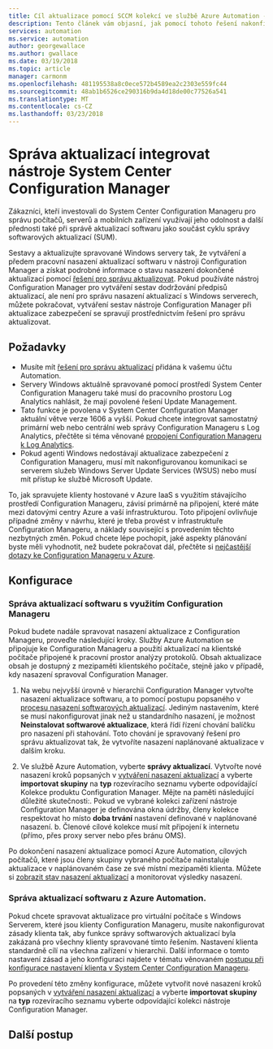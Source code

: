 ```yaml
---
title: Cíl aktualizace pomocí SCCM kolekcí ve službě Azure Automation - Správa aktualizací
description: Tento článek vám objasní, jak pomocí tohoto řešení nakonfigurovat System Center Configuration Manager a spravovat aktualizace počítačů spravovaných pomocí SCCM.
services: automation
ms.service: automation
author: georgewallace
ms.author: gwallace
ms.date: 03/19/2018
ms.topic: article
manager: carmonm
ms.openlocfilehash: 481195538a8c0ece572b4589ea2c2303e559fc44
ms.sourcegitcommit: 48ab1b6526ce290316b9da4d18de00c77526a541
ms.translationtype: MT
ms.contentlocale: cs-CZ
ms.lasthandoff: 03/23/2018
---
```

# <a name="integrate-system-center-configuration-manager-with-update-management"></a>Správa aktualizací integrovat nástroje System Center Configuration Manager

Zákazníci, kteří investovali do System Center Configuration Manageru pro správu počítačů, serverů a mobilních zařízení využívají jeho odolnost a další přednosti také při správě aktualizací softwaru jako součást cyklu správy softwarových aktualizací (SUM).

Sestavy a aktualizujte spravované Windows servery tak, že vytváření a předem pracovní nasazení aktualizací softwaru v nástroji Configuration Manager a získat podrobné informace o stavu nasazení dokončené aktualizací pomocí [řešení pro správu aktualizovat](automation-update-management.md). Pokud používáte nástroj Configuration Manager pro vytváření sestav dodržování předpisů aktualizací, ale není pro správu nasazení aktualizací s Windows serverech, můžete pokračovat, vytváření sestav nástroje Configuration Manager při aktualizace zabezpečení se spravují prostřednictvím řešení pro správu aktualizovat.

## <a name="prerequisites"></a>Požadavky

* Musíte mít [řešení pro správu aktualizací](automation-update-management.md) přidána k vašemu účtu Automation.
* Servery Windows aktuálně spravované pomocí prostředí System Center Configuration Manageru také musí do pracovního prostoru Log Analytics nahlásit, že mají povolené řešení Update Management.
* Tato funkce je povolena v System Center Configuration Manager aktuální větve verze 1606 a vyšší. Pokud chcete integrovat samostatný primární web nebo centrální web správy Configuration Manageru s Log Analytics, přečtěte si téma věnované [propojení Configuration Manageru k Log Analytics](../log-analytics/log-analytics-sccm.md).  
* Pokud agenti Windows nedostávají aktualizace zabezpečení z Configuration Manageru, musí mít nakonfigurovanou komunikaci se serverem služeb Windows Server Update Services (WSUS) nebo musí mít přístup ke službě Microsoft Update.   

To, jak spravujete klienty hostované v Azure IaaS s využitím stávajícího prostředí Configuration Manageru, závisí primárně na připojení, které máte mezi datovými centry Azure a vaší infrastrukturou. Toto připojení ovlivňuje případné změny v návrhu, které je třeba provést v infrastruktuře Configuration Manageru, a náklady související s provedením těchto nezbytných změn. Pokud chcete lépe pochopit, jaké aspekty plánování byste měli vyhodnotit, než budete pokračovat dál, přečtěte si [nejčastější dotazy ke Configuration Manageru v Azure](/sccm/core/understand/configuration-manager-on-azure#networking).

## <a name="configuration"></a>Konfigurace

### <a name="manage-software-updates-from-configuration-manager"></a>Správa aktualizací softwaru s využitím Configuration Manageru 

Pokud budete nadále spravovat nasazení aktualizace z Configuration Manageru, proveďte následující kroky. Služby Azure Automation se připojuje ke Configuration Manageru a použití aktualizací na klientské počítače připojené k pracovní prostor analýzy protokolů. Obsah aktualizace obsah je dostupný z mezipaměti klientského počítače, stejně jako v případě, kdy nasazení spravoval Configuration Manager.

1. Na webu nejvyšší úrovně v hierarchii Configuration Manager vytvořte nasazení aktualizace softwaru, a to pomocí postupu popsaného v [procesu nasazení softwarových aktualizací](/sccm/sum/deploy-use/deploy-software-updates). Jediným nastavením, které se musí nakonfigurovat jinak než u standardního nasazení, je možnost **Neinstalovat softwarové aktualizace**, která řídí řízení chování balíčku pro nasazení při stahování. Toto chování je spravovaný řešení pro správu aktualizovat tak, že vytvoříte nasazení naplánované aktualizace v dalším kroku.

1. Ve službě Azure Automation, vyberte **správy aktualizací**. Vytvořte nové nasazení kroků popsaných v [vytváření nasazení aktualizací](automation-tutorial-update-management.md#schedule-an-update-deployment) a vyberte **importovat skupiny** na **typ** rozevíracího seznamu vyberte odpovídající Kolekce produktu Configuration Manager. Mějte na paměti následující důležité skutečnosti:. Pokud ve vybrané kolekci zařízení nástroje Configuration Manager je definována okna údržby, členy kolekce respektovat ho místo **doba trvání** nastavení definované v naplánované nasazení.
    b. Členové cílové kolekce musí mít připojení k internetu (přímo, přes proxy server nebo přes bránu OMS).

Po dokončení nasazení aktualizace pomocí Azure Automation, cílových počítačů, které jsou členy skupiny vybraného počítače nainstaluje aktualizace v naplánovaném čase ze své místní mezipaměti klienta. Můžete si [zobrazit stav nasazení aktualizací](automation-tutorial-update-management.md#view-results-of-an-update-deployment) a monitorovat výsledky nasazení.

### <a name="manage-software-updates-from-azure-automation"></a>Správa aktualizací softwaru z Azure Automation.

Pokud chcete spravovat aktualizace pro virtuální počítače s Windows Serverem, které jsou klienty Configuration Manageru, musíte nakonfigurovat zásady klienta tak, aby funkce správy softwarových aktualizací byla zakázaná pro všechny klienty spravované tímto řešením. Nastavení klienta standardně cílí na všechna zařízení v hierarchii. Další informace o tomto nastavení zásad a jeho konfiguraci najdete v tématu věnovaném [postupu při konfigurace nastavení klienta v System Center Configuration Manageru](/sccm/core/clients/deploy/configure-client-settings).

Po provedení této změny konfigurace, můžete vytvořit nové nasazení kroků popsaných v [vytváření nasazení aktualizací](automation-tutorial-update-management.md#schedule-an-update-deployment) a vyberte **importovat skupiny** na **typ** rozevíracího seznamu vyberte odpovídající kolekci nástroje Configuration Manager.

## <a name="next-steps"></a>Další postup

